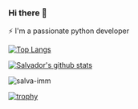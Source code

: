 ### Hi there 👋

⚡ I'm a passionate python developer


[![Top Langs](https://github-readme-stats.vercel.app/api/top-langs/?username=salva-imm&theme=gotham)](https://github.com/anuraghazra/github-readme-stats)

[![Salvador's github stats](https://github-readme-stats.vercel.app/api?username=salva-imm&show_icons=true&theme=gotham)](https://github.com/salva-imm/github-readme-stats)

<p><img align="center" src="https://github-readme-streak-stats.herokuapp.com/?user=salva-imm&" alt="salva-imm" /></p>

[![trophy](https://github-profile-trophy.vercel.app/?username=salva-imm&theme=onedark&row=2&column=4)](https://github.com/salva-imm/github-profile-trophy)


